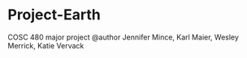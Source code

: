 # Project-Earth
COSC 480 major project
@author Jennifer Mince, Karl Maier, Wesley Merrick, Katie Vervack

